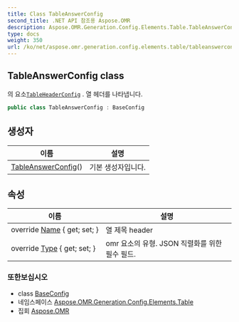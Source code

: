 ```yaml
---
title: Class TableAnswerConfig
second_title: .NET API 참조용 Aspose.OMR
description: Aspose.OMR.Generation.Config.Elements.Table.TableAnswerConfig 수업. 의 요소TableHeaderConfig . 열 헤더를 나타냅니다.
type: docs
weight: 350
url: /ko/net/aspose.omr.generation.config.elements.table/tableanswerconfig/
---
```

## TableAnswerConfig class

의 요소[`TableHeaderConfig`](../tableheaderconfig/) . 열 헤더를 나타냅니다.

```csharp
public class TableAnswerConfig : BaseConfig
```

## 생성자

| 이름 | 설명 |
| --- | --- |
| [TableAnswerConfig](tableanswerconfig/)() | 기본 생성자입니다. |

## 속성

| 이름 | 설명 |
| --- | --- |
| override [Name](../../aspose.omr.generation.config.elements.table/tableanswerconfig/name/) { get; set; } | 열 제목 header |
| override [Type](../../aspose.omr.generation.config.elements.table/tableanswerconfig/type/) { get; set; } | omr 요소의 유형. JSON 직렬화를 위한 필수 필드. |

### 또한보십시오

* class [BaseConfig](../../aspose.omr.generation.config/baseconfig/)
* 네임스페이스 [Aspose.OMR.Generation.Config.Elements.Table](../../aspose.omr.generation.config.elements.table/)
* 집회 [Aspose.OMR](../../)


